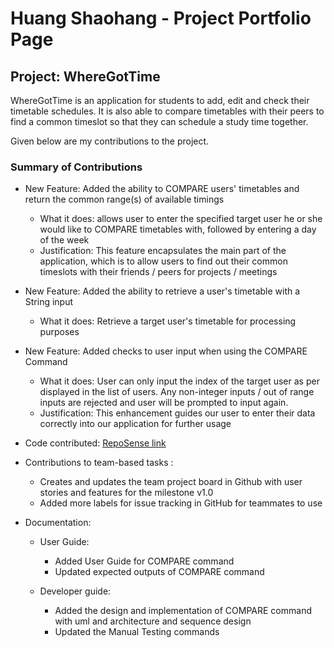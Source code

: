 # Huang Shaohang - Project Portfolio Page

## Project: WhereGotTime
WhereGotTime is an application for students to add, edit and check their timetable schedules.
It is also able to compare timetables with their peers to find a common timeslot 
so that they can schedule a study time together.

Given below are my contributions to the project.

### Summary of Contributions

* New Feature:  Added the ability to COMPARE users' timetables and return the common range(s) of available timings
    * What it does: allows user to enter the specified target user he or she would like to COMPARE timetables with, followed by entering a day of the week
    * Justification: This feature encapsulates the main part of the application, which is to allow users to find out their common timeslots with their friends / peers for projects / meetings

* New Feature: Added the ability to retrieve a user's timetable with a String input
    * What it does: Retrieve a target user's timetable for processing purposes
    
* New Feature: Added checks to user input when using the COMPARE Command
    * What it does: User can only input the index of the target user as per displayed in the list of users. Any non-integer inputs / out of range inputs are rejected and user will be prompted to input again.
    * Justification: This enhancement guides our user to enter their data correctly into our application for further usage

    
* Code contributed: [RepoSense link](https://nus-cs2113-ay2021s1.github.io/tp-dashboard/#breakdown=true&search=yellow-fellow&sort=groupTitle&sortWithin=title&since=2020-09-27&timeframe=commit&mergegroup=&groupSelect=groupByRepos&checkedFileTypes=docs~functional-code~test-code~other)

* Contributions to team-based tasks : 
    * Creates and updates the team project board in Github with user stories and features for the milestone v1.0 
    * Added more labels for issue tracking in GitHub for teammates to use
    
* Documentation:
    * User Guide:
        * Added User Guide for COMPARE command
        * Updated expected outputs of COMPARE command
    
    * Developer guide:
        * Added the design and implementation of COMPARE command with uml and architecture and sequence design
        * Updated the Manual Testing commands 
